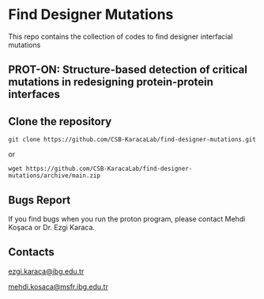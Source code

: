 # Find Designer Mutations
This repo contains the collection of codes to find designer interfacial mutations
## PROT-ON: Structure-based detection of critical mutations in redesigning protein-protein interfaces

## Clone the repository
```
git clone https://github.com/CSB-KaracaLab/find-designer-mutations.git
```
or
```
wget https://github.com/CSB-KaracaLab/find-designer-mutations/archive/main.zip
```

## Bugs Report
If you find bugs when you run the proton program, please contact Mehdi Koşaca or Dr. Ezgi Karaca.

## Contacts
ezgi.karaca@ibg.edu.tr

mehdi.kosaca@msfr.ibg.edu.tr


